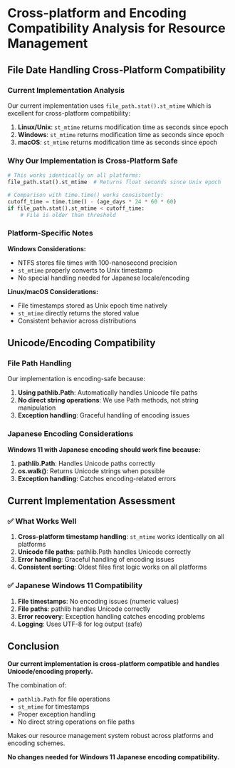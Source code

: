 # Cross-platform and Encoding Compatibility Analysis for Resource Management

## File Date Handling Cross-Platform Compatibility

### Current Implementation Analysis
Our current implementation uses `file_path.stat().st_mtime` which is excellent for cross-platform compatibility:

1. **Linux/Unix**: `st_mtime` returns modification time as seconds since epoch
2. **Windows**: `st_mtime` returns modification time as seconds since epoch  
3. **macOS**: `st_mtime` returns modification time as seconds since epoch

### Why Our Implementation is Cross-Platform Safe

```python
# This works identically on all platforms:
file_path.stat().st_mtime  # Returns float seconds since Unix epoch

# Comparison with time.time() works consistently:
cutoff_time = time.time() - (age_days * 24 * 60 * 60)
if file_path.stat().st_mtime < cutoff_time:
    # File is older than threshold
```

### Platform-Specific Notes

**Windows Considerations:**
- NTFS stores file times with 100-nanosecond precision
- `st_mtime` properly converts to Unix timestamp
- No special handling needed for Japanese locale/encoding

**Linux/macOS Considerations:**
- File timestamps stored as Unix epoch time natively
- `st_mtime` directly returns the stored value
- Consistent behavior across distributions

## Unicode/Encoding Compatibility

### File Path Handling
Our implementation is encoding-safe because:

1. **Using pathlib.Path**: Automatically handles Unicode file paths
2. **No direct string operations**: We use Path methods, not string manipulation
3. **Exception handling**: Graceful handling of encoding issues

### Japanese Encoding Considerations
**Windows 11 with Japanese encoding should work fine because:**

1. **pathlib.Path**: Handles Unicode paths correctly
2. **os.walk()**: Returns Unicode strings when possible
3. **Exception handling**: Catches encoding-related errors

## Current Implementation Assessment

### ✅ What Works Well
1. **Cross-platform timestamp handling**: `st_mtime` works identically on all platforms
2. **Unicode file paths**: pathlib.Path handles Unicode correctly
3. **Error handling**: Graceful handling of encoding issues
4. **Consistent sorting**: Oldest files first logic works on all platforms

### ✅ Japanese Windows 11 Compatibility
1. **File timestamps**: No encoding issues (numeric values)
2. **File paths**: pathlib handles Unicode correctly
3. **Error recovery**: Exception handling catches encoding problems
4. **Logging**: Uses UTF-8 for log output (safe)

## Conclusion

**Our current implementation is cross-platform compatible and handles Unicode/encoding properly.**

The combination of:
- `pathlib.Path` for file operations
- `st_mtime` for timestamps
- Proper exception handling
- No direct string operations on file paths

Makes our resource management system robust across platforms and encoding schemes.

**No changes needed for Windows 11 Japanese encoding compatibility.**
